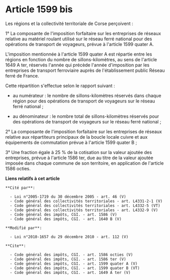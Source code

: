 # Article 1599 bis

Les régions et la collectivité territoriale de Corse perçoivent : 

1° La composante de l'imposition forfaitaire sur les entreprises de réseaux relative au matériel roulant utilisé sur le
réseau ferré national pour des opérations de transport de voyageurs, prévue à l'article 1599 quater A. 

L'imposition mentionnée à l'article 1599 quater A est répartie entre les régions en fonction du nombre de sillons-kilomètres,
au sens de l'article 1649 A ter, réservés l'année qui précède l'année d'imposition par les entreprises de transport
ferroviaire auprès de l'établissement public Réseau ferré de France. 

Cette répartition s'effectue selon le rapport suivant :

- au numérateur : le nombre de sillons-kilomètres réservés dans chaque région pour des opérations de transport de voyageurs
sur le réseau ferré national ;

- au dénominateur : le nombre total de sillons-kilomètres réservés pour des opérations de transport de voyageurs sur le
réseau ferré national ; 

2° La composante de l'imposition forfaitaire sur les entreprises de réseaux relative aux répartiteurs principaux de la boucle
locale cuivre et aux équipements de commutation prévue à l'article 1599 quater B ; 

3° Une fraction égale à 25 % de la cotisation sur la valeur ajoutée des entreprises, prévue à l'article 1586 ter, due au
titre de la valeur ajoutée imposée dans chaque commune de son territoire, en application de l'article 1586 octies.

**Liens relatifs à cet article**

	**Cité par**:

	  - Loi n°2005-1719 du 30 décembre 2005 - art. 46 (V)
	  - Code général des collectivités territoriales - art. L4331-2-1 (V)
	  - Code général des collectivités territoriales - art. L4332-5 (VT)
	  - Code général des collectivités territoriales - art. L4332-9 (V)
	  - Code général des impôts, CGI. - art. 1586 (V)
	  - Code général des impôts, CGI. - art. 1640 B (V)

	**Modifié par**:

	  - Loi n°2010-1657 du 29 décembre 2010 - art. 112 (V)

	**Cite**:

	  - Code général des impôts, CGI. - art. 1586 octies (V)
	  - Code général des impôts, CGI. - art. 1586 ter (V)
	  - Code général des impôts, CGI. - art. 1599 quater A (V)
	  - Code général des impôts, CGI. - art. 1599 quater B (VT)
	  - Code général des impôts, CGI. - art. 1649 A ter (V)

